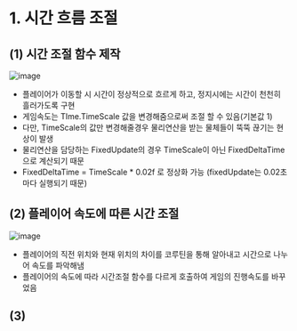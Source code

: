 # 1. 시간 흐름 조절
## (1) 시간 조절 함수 제작
![image](https://github.com/user-attachments/assets/2b10b8d8-1f85-4ec3-98e9-e536e144f5af)
- 플레이어가 이동할 시 시간이 정상적으로 흐르게 하고, 정지시에는 시간이 천천히 흘러가도록 구현
- 게임속도는 TIme.TimeScale 값을 변경해줌으로써 조절 할 수 있음(기본값 1)
- 다만, TimeScale의 값만 변경해줄경우 물리연산을 받는 물체들이 뚝뚝 끊기는 현상이 발생
- 물리연산을 담당하는 FixedUpdate의 경우 TimeScale이 아닌 FixedDeltaTime으로 계산되기 때문
- FixedDeltaTime = TimeScale * 0.02f 로 정상화 가능 (fixedUpdate는 0.02초마다 실행되기 때문)

## (2) 플레이어 속도에 따른 시간 조절
![image](https://github.com/user-attachments/assets/24c6b98f-1e68-4393-8ffc-6d0554a89fbc)
- 플레이어의 직전 위치와 현재 위치의 차이를 코루틴을 통해 알아내고 시간으로 나누어 속도를 파악해냄
- 플레이어의 속도에 따라 시간조절 함수를 다르게 호출하여 게임의 진행속도를 바꾸었음

## (3) 
